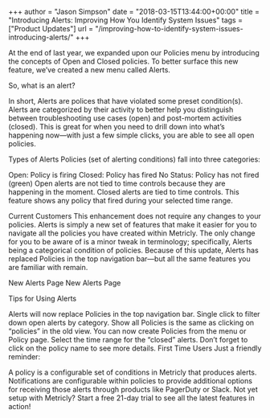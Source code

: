 +++
author = "Jason Simpson"
date = "2018-03-15T13:44:00+00:00"
title = "Introducing Alerts: Improving How You Identify System Issues"
tags = ["Product Updates"]
url = "/improving-how-to-identify-system-issues-introducing-alerts/"
+++

At the end of last year, we expanded upon our Policies menu by introducing the concepts of Open and Closed policies. To better surface this new feature, we’ve created a new menu called Alerts.

So, what is an alert?

In short, Alerts are polices that have violated some preset condition(s). Alerts are categorized by their activity to better help you distinguish between troubleshooting use cases (open) and post-mortem activities (closed). This is great for when you need to drill down into what’s happening now—with just a few simple clicks, you are able to see all open policies.

Types of Alerts
Policies (set of alerting conditions) fall into three categories:

Open: Policy is firing
Closed: Policy has fired
No Status: Policy has not fired (green)
Open alerts are not tied to time controls because they are happening in the moment. Closed alerts are tied to time controls. This feature shows any policy that fired during your selected time range.

Current Customers
This enhancement does not require any changes to your policies. Alerts is simply a new set of features that make it easier for you to navigate all the policies you have created within Metricly. The only change for you to be aware of is a minor tweak in terminology; specifically, Alerts being a categorical condition of policies. Because of this update, Alerts has replaced Policies in the top navigation bar—but all the same features you are familiar with remain.

New Alerts Page
New Alerts Page

Tips for Using Alerts

Alerts will now replace Policies in the top navigation bar.
Single click to filter down open alerts by category.
Show all Policies is the same as clicking on “policies” in the old view.
You can now create Policies from the menu or Policy page.
Select the time range for the “closed” alerts.
Don’t forget to click on the policy name to see more details.
First Time Users
Just a friendly reminder:

A policy is a configurable set of conditions in Metricly that produces alerts.
Notifications are configurable within policies to provide additional options for receiving those alerts through products like PagerDuty or Slack.
Not yet setup with Metricly? Start a free 21-day trial to see all the latest features in action!